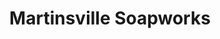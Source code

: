 ---
title: "Martinsville Soapworks"
url: /north-tonawanda/martinsville-soapworks/
shop: Kosmetik
---